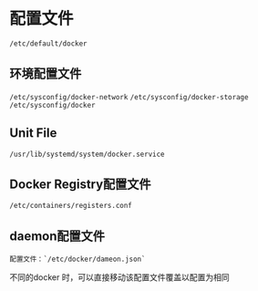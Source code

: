 # 配置文件

`/etc/default/docker`

## 环境配置文件

`/etc/sysconfig/docker-network`
`/etc/sysconfig/docker-storage`
`/etc/sysconfig/docker`

## Unit File

`/usr/lib/systemd/system/docker.service`

## Docker Registry配置文件

`/etc/containers/registers.conf`

## daemon配置文件

    配置文件：`/etc/docker/dameon.json`

不同的docker 时，可以直接移动该配置文件覆盖以配置为相同